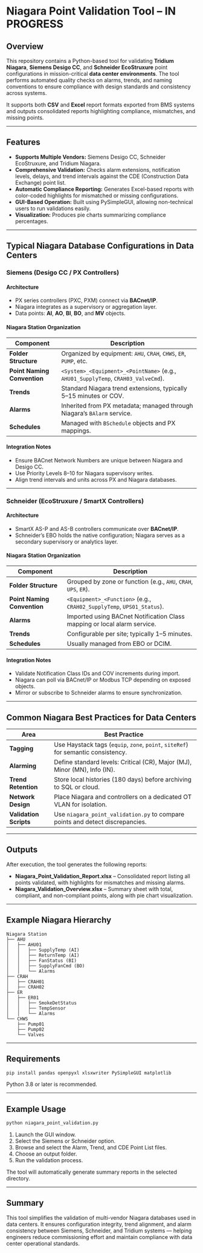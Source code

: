 # Niagara Point Validation Tool – IN PROGRESS

## Overview
This repository contains a Python-based tool for validating **Tridium Niagara**, **Siemens Desigo CC**, and **Schneider EcoStruxure** point configurations in mission-critical **data center environments**. The tool performs automated quality checks on alarms, trends, and naming conventions to ensure compliance with design standards and consistency across systems.

It supports both **CSV** and **Excel** report formats exported from BMS systems and outputs consolidated reports highlighting compliance, mismatches, and missing points.

---

## Features

- **Supports Multiple Vendors:** Siemens Desigo CC, Schneider EcoStruxure, and Tridium Niagara.
- **Comprehensive Validation:** Checks alarm extensions, notification levels, delays, and trend intervals against the CDE (Construction Data Exchange) point list.
- **Automatic Compliance Reporting:** Generates Excel-based reports with color-coded highlights for mismatched or missing configurations.
- **GUI-Based Operation:** Built using PySimpleGUI, allowing non-technical users to run validations easily.
- **Visualization:** Produces pie charts summarizing compliance percentages.

---

## Typical Niagara Database Configurations in Data Centers

### Siemens (Desigo CC / PX Controllers)

#### Architecture
- PX series controllers (PXC, PXM) connect via **BACnet/IP**.
- Niagara integrates as a supervisory or aggregation layer.
- Data points: **AI**, **AO**, **BI**, **BO**, and **MV** objects.

#### Niagara Station Organization
| Component | Description |
|------------|-------------|
| **Folder Structure** | Organized by equipment: `AHU`, `CRAH`, `CHWS`, `ER`, `PUMP`, etc. |
| **Point Naming Convention** | `<System>_<Equipment>_<PointName>` (e.g., `AHU01_SupplyTemp`, `CRAH03_ValveCmd`). |
| **Trends** | Standard Niagara trend extensions, typically 5–15 minutes or COV. |
| **Alarms** | Inherited from PX metadata; managed through Niagara’s `BAlarm` service. |
| **Schedules** | Managed with `BSchedule` objects and PX mappings. |

#### Integration Notes
- Ensure BACnet Network Numbers are unique between Niagara and Desigo CC.
- Use Priority Levels 8–10 for Niagara supervisory writes.
- Align trend intervals and units across PX and Niagara databases.

---

### Schneider (EcoStruxure / SmartX Controllers)

#### Architecture
- SmartX AS-P and AS-B controllers communicate over **BACnet/IP**.
- Schneider’s EBO holds the native configuration; Niagara serves as a secondary supervisory or analytics layer.

#### Niagara Station Organization
| Component | Description |
|------------|-------------|
| **Folder Structure** | Grouped by zone or function (e.g., `AHU`, `CRAH`, `UPS`, `ER`). |
| **Point Naming Convention** | `<Equipment>_<Function>` (e.g., `CRAH02_SupplyTemp`, `UPS01_Status`). |
| **Alarms** | Imported using BACnet Notification Class mapping or local alarm service. |
| **Trends** | Configurable per site; typically 1–5 minutes. |
| **Schedules** | Usually managed from EBO or DCIM. |

#### Integration Notes
- Validate Notification Class IDs and COV increments during import.
- Niagara can poll via BACnet/IP or Modbus TCP depending on exposed objects.
- Mirror or subscribe to Schneider alarms to ensure synchronization.

---

## Common Niagara Best Practices for Data Centers

| Area | Best Practice |
|------|----------------|
| **Tagging** | Use Haystack tags (`equip`, `zone`, `point`, `siteRef`) for semantic consistency. |
| **Alarming** | Define standard levels: Critical (CR), Major (MJ), Minor (MN), Info (IN). |
| **Trend Retention** | Store local histories (180 days) before archiving to SQL or cloud. |
| **Network Design** | Place Niagara and controllers on a dedicated OT VLAN for isolation. |
| **Validation Scripts** | Use `niagara_point_validation.py` to compare points and detect discrepancies. |

---

## Outputs

After execution, the tool generates the following reports:

- **Niagara_Point_Validation_Report.xlsx** – Consolidated report listing all points validated, with highlights for mismatches and missing alarms.
- **Niagara_Validation_Overview.xlsx** – Summary sheet with total, compliant, and non-compliant points, along with pie chart visualization.

---

## Example Niagara Hierarchy
```
Niagara Station
├── AHU
│   ├── AHU01
│   │   ├── SupplyTemp (AI)
│   │   ├── ReturnTemp (AI)
│   │   ├── FanStatus (BI)
│   │   ├── SupplyFanCmd (BO)
│   │   └── Alarms
├── CRAH
│   ├── CRAH01
│   ├── CRAH02
├── ER
│   ├── ER01
│   │   ├── SmokeDetStatus
│   │   ├── TempSensor
│   │   └── Alarms
└── CHWS
    ├── Pump01
    ├── Pump02
    └── Valves
```

---

## Requirements

```bash
pip install pandas openpyxl xlsxwriter PySimpleGUI matplotlib
```

Python 3.8 or later is recommended.

---

## Example Usage

```bash
python niagara_point_validation.py
```

1. Launch the GUI window.
2. Select the Siemens or Schneider option.
3. Browse and select the Alarm, Trend, and CDE Point List files.
4. Choose an output folder.
5. Run the validation process.

The tool will automatically generate summary reports in the selected directory.

---

## Summary
This tool simplifies the validation of multi-vendor Niagara databases used in data centers. It ensures configuration integrity, trend alignment, and alarm consistency between Siemens, Schneider, and Tridium systems — helping engineers reduce commissioning effort and maintain compliance with data center operational standards.

